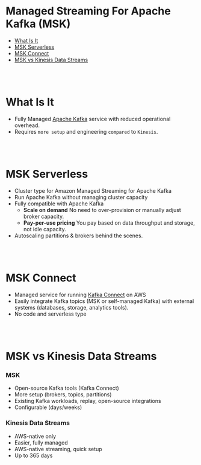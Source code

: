 # Managed Streaming For Apache Kafka (MSK)
* [What Is It](#what-is-it)
* [MSK Serverless](#msk-serverless)
* [MSK Connect](#msk-connect)
* [MSK vs Kinesis Data Streams](msk-vs-kinesis-data-streams)

<br><br>

# What Is It
* Fully Managed [Apache Kafka](../General-Concepts/Distributed-System.md#apache-kafka) service with reduced operational overhead.
* Requires `more setup` and engineering `compared` to `Kinesis`.

<br><br>

# MSK Serverless
* Cluster type for Amazon Managed Streaming for Apache Kafka
* Run Apache Kafka without managing cluster capacity
* Fully compatible with Apache Kafka
    * **Scale on demand** No need to over-provision or manually adjust broker capacity.
    * **Pay-per-use pricing** You pay based on data throughput and storage, not idle capacity.
* Autoscaling partitions & brokers behind the scenes.

<br><br>

# MSK Connect
* Managed service for running [Kafka Connect](../Distributed-System.md#apache-kafka) on AWS
* Easily integrate Kafka topics (MSK or self-managed Kafka) with external systems (databases, storage, analytics tools).
* No code and serverless type

<br><br>

# MSK vs Kinesis Data Streams

### MSK
* Open-source Kafka tools (Kafka Connect)
* More setup (brokers, topics, partitions)
* Existing Kafka workloads, replay, open-source integrations
* Configurable (days/weeks)

### Kinesis Data Streams
* AWS-native only
* Easier, fully managed
* AWS-native streaming, quick setup
* Up to 365 days